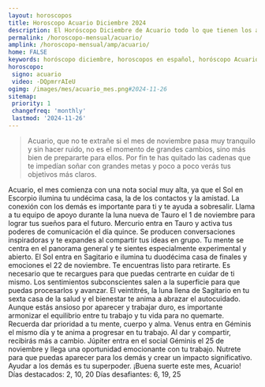 ```yaml
---
layout: horoscopos
title: Horoscopo Acuario Diciembre 2024
description: El Horóscopo Diciembre de Acuario todo lo que tienen los astros preparados para este mes, amor, trabajo, familia. Todo sobre astrologia, tarot, predicciones. Horoscopo gratis en español, predicciones y astrología.
permalink: /horoscopo-mensual/acuario/
amplink: /horoscopo-mensual/amp/acuario/
home: FALSE
keywords: horóscopo diciembre, horoscopos en español, horóscopo Acuario diciembre , horóscopo esperanza gracia, horoscop, horóscopos gratis, horoscopo Acuario, Tarot, Astrologia, Zodíaco, Acuario, horoscopo gratis, horoscopo del mes 
horoscopo:
 signo: acuario
 video: -DQpmrrAIeU
ogimg: /images/mes/acuario_mes.png#2024-11-26
sitemap:
 priority: 1
 changefreq: 'monthly'
 lastmod: '2024-11-26'
---
```



 > Acuario, que no te extrañe si el mes de noviembre pasa muy tranquilo y sin hacer ruido, no es el momento de grandes cambios, sino más bien de prepararte para ellos. Por fin te has quitado las cadenas que te impedían soñar con grandes metas y poco a poco verás tus objetivos más claros.



Acuario, el mes comienza con una nota social muy alta, ya que el Sol en Escorpio ilumina tu undécima casa, la de los contactos y la amistad. La conexión con los demás es importante para ti y te ayuda a sobresalir. Llama a tu equipo de apoyo durante la luna nueva de Tauro el 1 de noviembre para lograr tus sueños para el futuro.
Mercurio entra en Tauro y activa tus poderes de comunicación el día quince. Se producen conversaciones inspiradoras y te expandes al compartir tus ideas en grupo. Tu mente se centra en el panorama general y te sientes especialmente experimental y abierto.
El Sol entra en Sagitario e ilumina tu duodécima casa de finales y emociones el 22 de noviembre. Te encuentras listo para retirarte. Es necesario que te recargues para que puedas centrarte en cuidar de ti mismo. Los sentimientos subconscientes salen a la superficie para que puedas procesarlos y avanzar.
El veintitrés, la luna llena de Sagitario en tu sexta casa de la salud y el bienestar te anima a abrazar el autocuidado. Aunque estás ansioso por aparecer y trabajar duro, es importante armonizar el equilibrio entre tu trabajo y tu vida para no quemarte. Recuerda dar prioridad a tu mente, cuerpo y alma. Venus entra en Géminis el mismo día y te anima a progresar en tu trabajo. Al dar y compartir, recibirás más a cambio.
Júpiter entra en el social Géminis el 25 de noviembre y llega una oportunidad emocionante con tu trabajo. Nutrete para que puedas aparecer para los demás y crear un impacto significativo. Ayudar a los demás es tu superpoder.
¡Buena suerte este mes, Acuario!
Días destacados: 2, 10, 20
Días desafiantes: 6, 19, 25
